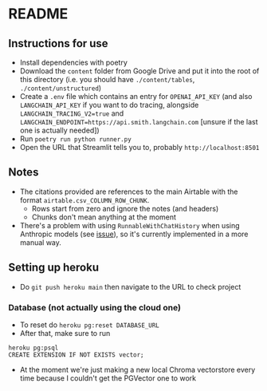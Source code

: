 # README
## Instructions for use
- Install dependencies with poetry
- Download the `content` folder from Google Drive and put it into the root of this directory (i.e. you should have `./content/tables`, `./content/unstructured`)
- Create a `.env` file which contains an entry for `OPENAI_API_KEY` (and also `LANGCHAIN_API_KEY` if you want to do tracing, alongside `LANGCHAIN_TRACING_V2=true` and `LANGCHAIN_ENDPOINT=https://api.smith.langchain.com` \[unsure if the last one is actually needed])
- Run `poetry run python runner.py`
- Open the URL that Streamlit tells you to, probably `http://localhost:8501`

## Notes
- The citations provided are references to the main Airtable with the format `airtable.csv_COLUMN_ROW_CHUNK`.
  - Rows start from zero and ignore the notes (and headers)
  - Chunks don't mean anything at the moment
- There's a problem with using `RunnableWithChatHistory` when using Anthropic models (see [issue](https://github.com/langchain-ai/langchain/issues/26563)), so it's currently implemented in a more manual way.

## Setting up heroku
- Do `git push heroku main` then navigate to the URL to check project

### Database (not actually using the cloud one)
- To reset do `heroku pg:reset DATABASE_URL`
- After that, make sure to run
```
heroku pg:psql
CREATE EXTENSION IF NOT EXISTS vector;
```
- At the moment we're just making a new local Chroma vectorstore every time because I couldn't get the PGVector one to work